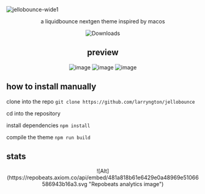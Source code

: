 ![jellobounce-wide1](https://github.com/user-attachments/assets/a02afb9e-709c-469a-9898-5737057e4e24)
<div align="center">
<p align="center">a liquidbounce nextgen theme inspired by macos
</p>
    
<p align="center">
    <img src="https://img.shields.io/github/downloads/larryngton2/jellobounce/total?label=Github%20Downloads" alt="Downloads">
</p>

## preview

![image](https://github.com/user-attachments/assets/27871860-5bf6-4157-85a9-96f6f491088a)
![image](https://github.com/user-attachments/assets/2395b9ca-f381-49fd-b9b9-92c17b404654)
![image](https://github.com/user-attachments/assets/43901751-22b3-42f5-b699-72402e287884)
</div>

## how to install manually

clone into the repo `git clone https://github.com/larryngton/jellobounce`

cd into the repository

install dependencies `npm install`

compile the theme `npm run build`

## stats
<div align="center">
![Alt](https://repobeats.axiom.co/api/embed/481a818b61e6429e0a48969e51066586943b16a3.svg "Repobeats analytics image")
</div>
